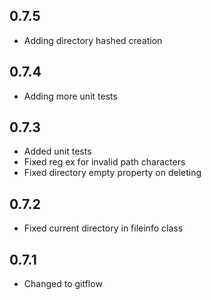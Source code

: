 0.7.5
-----
- Adding directory hashed creation

0.7.4
-----
- Adding more unit tests

0.7.3
-----
- Added unit tests
- Fixed reg ex for invalid path characters
- Fixed directory empty property on deleting

0.7.2
-----
- Fixed current directory in fileinfo class

0.7.1
-----
- Changed to gitflow
